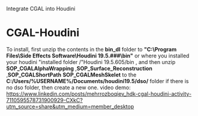 Integrate CGAL into Houdini
# CGAL-Houdini
To install, first unzip the contents in the **bin_dl** folder to  **"C:\Program Files\Side Effects Software\Houdini 19.5.###\bin"** or where you installed your houdini "installed folder /"Houdini 19.5.605/bin , 
and then unzip **SOP_CGALAlphaWrapping** ,**SOP_Surface_Reconstruction** ,**SOP_CGALShortPath** **SOP_CGALMeshSkelet** to the **C:/Users/%USERNAME%/Documents/houdini19.5/dso/** folder if there is no dso folder, then create a new one.
video demo: https://www.linkedin.com/posts/mehrrozboqiev_hdk-cgal-houdini-activity-7110595578731900929-CXkC?utm_source=share&utm_medium=member_desktop
  
